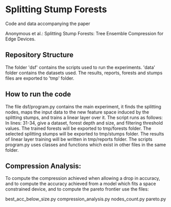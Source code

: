 # Splitting Stump Forests

Code and data accompanying the paper

Anonymous et al.: 
Splitting Stump Forests: Tree Ensemble Compression for Edge Devices.

## Repository Structure

The folder 'dsf' contains the scripts used to run the experiments. 'data' folder contains the datasets used.
The results, reports, forests and stumps files are exported to 'tmp' folder. 

## How to run the code

The file dsf/program.py contains the main experiment, it finds the splitting nodes, maps the input data to the new feature space induced by the splitting stumps, and trains a linear layer over it.
The script runs as follows:
In lines: 31-34, give a dataset, forest depth and size, and filtering threshold values. 
The trained forests will be exported to tmp/forests folder.
The selected splitting stumps will be exported to tmp/stumps folder.
The results of linear layer training will be written in tmp/reports folder.
The scripts program.py uses classes and functions which exist in other files in the same folder.

## Compression Analysis:
To compute the compression achieved when allowing a drop in accuracy, and to compute the accuracy achieved from a model which fits a space constrained device, and to compute the pareto frontier use the files:

best_acc_below_size.py
compression_analysis.py
nodes_count.py
pareto.py








